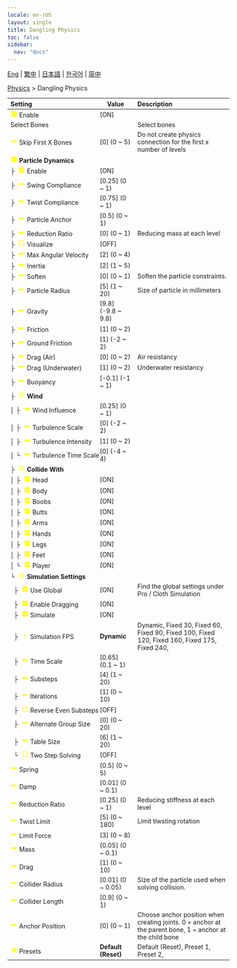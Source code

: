 ```yaml
---
locale: en-rUS
layout: single
title: Dangling Physics
toc: false
sidebar:
  nav: "docs"
---
```

[Eng](/dancexr/menu/2025.4/actor/cloth_physics) | [繁中](/tw/dancexr/menu/2025.4/actor/cloth_physics) | [日本語](/jp/dancexr/menu/2025.4/actor/cloth_physics) | [한국어](/kr/dancexr/menu/2025.4/actor/cloth_physics) | [简中](/zh/dancexr/menu/2025.4/actor/cloth_physics)

[Physics](../menu#Physics) > Dangling Physics



| Setting | Value | Description |
| :--- | --- | :--- |
|<nobr> ![check_on icon](/images/icon/ic_check_on.png)  Enable</nobr>| [ON] | 
|<nobr> Select Bones</nobr>|| Select bones
|<nobr> ![slider icon](/images/icon/ic_slider.png)  Skip First X Bones</nobr>| [0] (0 ~ 5) | Do not create physics connection for the first x number of levels
|<nobr> ![check_on icon](/images/icon/ic_check_on.png)  <b>Particle Dynamics</b></nobr>| | 
|<nobr>├&nbsp; ![check_on icon](/images/icon/ic_check_on.png)  Enable</nobr>| [ON] | 
|<nobr>├&nbsp; ![slider icon](/images/icon/ic_slider.png)  Swing Compliance</nobr>| [0.25] (0 ~ 1) | 
|<nobr>├&nbsp; ![slider icon](/images/icon/ic_slider.png)  Twist Compliance</nobr>| [0.75] (0 ~ 1) | 
|<nobr>├&nbsp; ![slider icon](/images/icon/ic_slider.png)  Particle Anchor</nobr>| [0.5] (0 ~ 1) | 
|<nobr>├&nbsp; ![slider icon](/images/icon/ic_slider.png)  Reduction Ratio</nobr>| [0] (0 ~ 1) | Reducing mass at each level
|<nobr>├&nbsp; ![check_off icon](/images/icon/ic_check_off.png)  Visualize</nobr>| [OFF] | 
|<nobr>├&nbsp; ![slider icon](/images/icon/ic_slider.png)  Max Angular Velocity</nobr>| [2] (0 ~ 4) | 
|<nobr>├&nbsp; ![slider icon](/images/icon/ic_slider.png)  Inertia</nobr>| [2] (1 ~ 5) | 
|<nobr>├&nbsp; ![slider icon](/images/icon/ic_slider.png)  Soften</nobr>| [0] (0 ~ 1) | Soften the particle constraints.
|<nobr>├&nbsp; ![slider icon](/images/icon/ic_slider.png)  Particle Radius</nobr>| [5] (1 ~ 20) | Size of particle in millimeters
|<nobr>├&nbsp; ![slider icon](/images/icon/ic_slider.png)  Gravity</nobr>| [9.8] (-9.8 ~ 9.8) | 
|<nobr>├&nbsp; ![slider icon](/images/icon/ic_slider.png)  Friction</nobr>| [1] (0 ~ 2) | 
|<nobr>├&nbsp; ![slider icon](/images/icon/ic_slider.png)  Ground Friction</nobr>| [1] (-2 ~ 2) | 
|<nobr>├&nbsp; ![slider icon](/images/icon/ic_slider.png)  Drag (Air)</nobr>| [0] (0 ~ 2) | Air resistancy
|<nobr>├&nbsp; ![slider icon](/images/icon/ic_slider.png)  Drag (Underwater)</nobr>| [1] (0 ~ 2) | Underwater resistancy
|<nobr>├&nbsp; ![slider icon](/images/icon/ic_slider.png)  Buoyancy</nobr>| [-0.1] (-1 ~ 1) | 
|<nobr>├&nbsp; ![tune icon](/images/icon/ic_tune.png)  <b>Wind</b></nobr>| | 
|<nobr>│&nbsp;├&nbsp; ![slider icon](/images/icon/ic_slider.png)  Wind Influence</nobr>| [0.25] (0 ~ 1) | 
|<nobr>│&nbsp;├&nbsp; ![slider icon](/images/icon/ic_slider.png)  Turbulence Scale</nobr>| [0] (-2 ~ 2) | 
|<nobr>│&nbsp;├&nbsp; ![slider icon](/images/icon/ic_slider.png)  Turbulence Intensity</nobr>| [1] (0 ~ 2) | 
|<nobr>│&nbsp;└&nbsp; ![slider icon](/images/icon/ic_slider.png)  Turbulence Time Scale</nobr>| [0] (-4 ~ 4) | 
|<nobr>├&nbsp; ![tune icon](/images/icon/ic_tune.png)  <b>Collide With</b></nobr>| | 
|<nobr>│&nbsp;├&nbsp; ![check_on icon](/images/icon/ic_check_on.png)  Head</nobr>| [ON] | 
|<nobr>│&nbsp;├&nbsp; ![check_on icon](/images/icon/ic_check_on.png)  Body</nobr>| [ON] | 
|<nobr>│&nbsp;├&nbsp; ![check_on icon](/images/icon/ic_check_on.png)  Boobs</nobr>| [ON] | 
|<nobr>│&nbsp;├&nbsp; ![check_on icon](/images/icon/ic_check_on.png)  Butts</nobr>| [ON] | 
|<nobr>│&nbsp;├&nbsp; ![check_on icon](/images/icon/ic_check_on.png)  Arms</nobr>| [ON] | 
|<nobr>│&nbsp;├&nbsp; ![check_on icon](/images/icon/ic_check_on.png)  Hands</nobr>| [ON] | 
|<nobr>│&nbsp;├&nbsp; ![check_on icon](/images/icon/ic_check_on.png)  Legs</nobr>| [ON] | 
|<nobr>│&nbsp;├&nbsp; ![check_on icon](/images/icon/ic_check_on.png)  Feet</nobr>| [ON] | 
|<nobr>│&nbsp;└&nbsp; ![check_on icon](/images/icon/ic_check_on.png)  Player</nobr>| [ON] | 
|<nobr>└&nbsp; ![tune icon](/images/icon/ic_tune.png)  <b>Simulation Settings</b></nobr>| | 
|<nobr>&nbsp;&nbsp;├&nbsp; ![check_on icon](/images/icon/ic_check_on.png)  Use Global</nobr>| [ON] | Find the global settings under Pro / Cloth Simulation
|<nobr>&nbsp;&nbsp;├&nbsp; ![check_on icon](/images/icon/ic_check_on.png)  Enable Dragging</nobr>| [ON] | 
|<nobr>&nbsp;&nbsp;├&nbsp; ![check_on icon](/images/icon/ic_check_on.png)  Simulate</nobr>| [ON] | 
|<nobr>&nbsp;&nbsp;├&nbsp; ![chevron icon](/images/icon/ic_chevron.png)  Simulation FPS</nobr>| **Dynamic** | Dynamic, Fixed 30, Fixed 60, Fixed 90, Fixed 100, Fixed 120, Fixed 160, Fixed 175, Fixed 240,  |
|<nobr>&nbsp;&nbsp;├&nbsp; ![slider icon](/images/icon/ic_slider.png)  Time Scale</nobr>| [0.65] (0.1 ~ 1) | 
|<nobr>&nbsp;&nbsp;├&nbsp; ![slider icon](/images/icon/ic_slider.png)  Substeps</nobr>| [4] (1 ~ 20) | 
|<nobr>&nbsp;&nbsp;├&nbsp; ![slider icon](/images/icon/ic_slider.png)  Iterations</nobr>| [1] (0 ~ 10) | 
|<nobr>&nbsp;&nbsp;├&nbsp; ![check_off icon](/images/icon/ic_check_off.png)  Reverse Even Substeps</nobr>| [OFF] | 
|<nobr>&nbsp;&nbsp;├&nbsp; ![slider icon](/images/icon/ic_slider.png)  Alternate Group Size</nobr>| [0] (0 ~ 20) | 
|<nobr>&nbsp;&nbsp;├&nbsp; ![slider icon](/images/icon/ic_slider.png)  Table Size</nobr>| [6] (1 ~ 20) | 
|<nobr>&nbsp;&nbsp;└&nbsp; ![check_off icon](/images/icon/ic_check_off.png)  Two Step Solving</nobr>| [OFF] | 
|<nobr> ![slider icon](/images/icon/ic_slider.png)  Spring</nobr>| [0.5] (0 ~ 5) | 
|<nobr> ![slider icon](/images/icon/ic_slider.png)  Damp</nobr>| [0.01] (0 ~ 0.1) | 
|<nobr> ![slider icon](/images/icon/ic_slider.png)  Reduction Ratio</nobr>| [0.25] (0 ~ 1) | Reducing stiffness at each level
|<nobr> ![slider icon](/images/icon/ic_slider.png)  Twist Limit</nobr>| [5] (0 ~ 180) | Limit tiwsting rotation
|<nobr> ![slider icon](/images/icon/ic_slider.png)  Limit Force</nobr>| [3] (0 ~ 8) | 
|<nobr> ![slider icon](/images/icon/ic_slider.png)  Mass</nobr>| [0.05] (0 ~ 0.1) | 
|<nobr> ![slider icon](/images/icon/ic_slider.png)  Drag</nobr>| [1] (0 ~ 10) | 
|<nobr> ![slider icon](/images/icon/ic_slider.png)  Collider Radius</nobr>| [0.01] (0 ~ 0.05) | Size of the particle used when solving collision.
|<nobr> ![slider icon](/images/icon/ic_slider.png)  Collider Length</nobr>| [0.9] (0 ~ 1) | 
|<nobr> ![slider icon](/images/icon/ic_slider.png)  Anchor Position</nobr>| [0] (0 ~ 1) | Choose anchor position when creating joints. 0 = anchor at the parent bone, 1 = anchor at the child bone
|<nobr> ![list icon](/images/icon/ic_list.png)  Presets</nobr>| **Default (Reset)** | Default (Reset), Preset 1, Preset 2,  |
